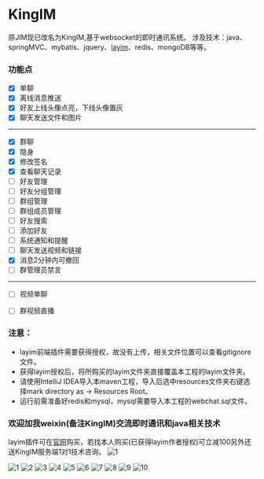 # KingIM
原JIM现已改名为KingIM,基于websocket的即时通讯系统。
涉及技术：java、springMVC、mybatis、jquery、[layim](http://layim.layui.com/demo.html)、redis、mongoDB等等。

### 功能点
- [x] 单聊
- [x] 离线消息推送
- [x] 好友上线头像点亮，下线头像置灰
- [x] 聊天发送文件和图片

---------------------
- [x] 群聊
- [x] 隐身
- [x] 修改签名
- [x] 查看聊天记录
- [ ] 好友管理
- [ ] 好友分组管理
- [ ] 群组管理
- [ ] 群组成员管理
- [ ] 好友搜索
- [ ] 添加好友
- [ ] 系统通知和提醒
- [ ] 聊天发送视频和链接
- [x] 消息2分钟内可撤回
- [ ] 群管理员禁言

---------------------
- [ ] 视频单聊
- [ ] 群视频直播


###  注意：
- layim前端插件需要获得授权，故没有上传，相关文件位置可以查看gitignore文件。
- 获得layim授权后，将所购买的layim文件夹直接覆盖本工程的layim文件夹。
- 请使用IntelliJ IDEA导入本maven工程，导入后选中resources文件夹右键选择mark directory as -> Resources Root。
- 运行前需准备好redis和mysql，mysql需要导入本工程的webchat.sql文件。

### 欢迎加我weixin(备注KingIM)交流即时通讯和java相关技术
layim插件可在[官网](http://layim.layui.com)购买，若找本人购买(已获得layim作者授权)可立减100另外还送KingIM服务端1对1技术咨询。
![1](imgs/Wechat.jpeg)

![1](imgs/1.png)
![2](imgs/2.png)
![3](imgs/3.png)
![4](imgs/4.png)
![5](imgs/5.png)
![6](imgs/6.png)
![7](imgs/7.png)
![8](imgs/8.png)
![9](imgs/9.png)
![10](imgs/10.png)


